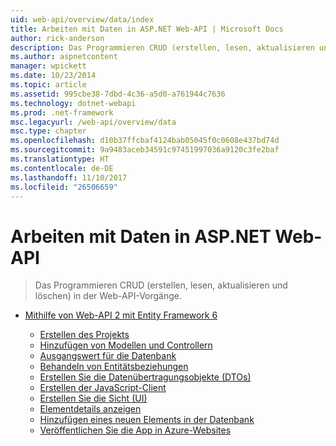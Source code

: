 ```yaml
---
uid: web-api/overview/data/index
title: Arbeiten mit Daten in ASP.NET Web-API | Microsoft Docs
author: rick-anderson
description: Das Programmieren CRUD (erstellen, lesen, aktualisieren und löschen) in der Web-API-Vorgänge.
ms.author: aspnetcontent
manager: wpickett
ms.date: 10/23/2014
ms.topic: article
ms.assetid: 995cbe38-7dbd-4c36-a5d0-a761944c7636
ms.technology: dotnet-webapi
ms.prod: .net-framework
msc.legacyurl: /web-api/overview/data
msc.type: chapter
ms.openlocfilehash: d10b37ffcbaf4124bab05045f0c0608e437bd74d
ms.sourcegitcommit: 9a9483aceb34591c97451997036a9120c3fe2baf
ms.translationtype: HT
ms.contentlocale: de-DE
ms.lasthandoff: 11/10/2017
ms.locfileid: "26506659"
---
```

<a name="working-with-data-in-aspnet-web-api"></a>Arbeiten mit Daten in ASP.NET Web-API
====================
> Das Programmieren CRUD (erstellen, lesen, aktualisieren und löschen) in der Web-API-Vorgänge.


- [Mithilfe von Web-API 2 mit Entity Framework 6](using-web-api-with-entity-framework/index.md)

    - [Erstellen des Projekts](using-web-api-with-entity-framework/part-1.md)
    - [Hinzufügen von Modellen und Controllern](using-web-api-with-entity-framework/part-2.md)
    - [Ausgangswert für die Datenbank](using-web-api-with-entity-framework/part-3.md)
    - [Behandeln von Entitätsbeziehungen](using-web-api-with-entity-framework/part-4.md)
    - [Erstellen Sie die Datenübertragungsobjekte (DTOs)](using-web-api-with-entity-framework/part-5.md)
    - [Erstellen der JavaScript-Client](using-web-api-with-entity-framework/part-6.md)
    - [Erstellen Sie die Sicht (UI)](using-web-api-with-entity-framework/part-7.md)
    - [Elementdetails anzeigen](using-web-api-with-entity-framework/part-8.md)
    - [Hinzufügen eines neuen Elements in der Datenbank](using-web-api-with-entity-framework/part-9.md)
    - [Veröffentlichen Sie die App in Azure-Websites](using-web-api-with-entity-framework/part-10.md)
